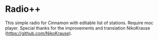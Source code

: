 # Radio++
This simple radio for Cinnamon with editable list of stations. Require moc player.
Special thanks for the improvements and translation NikoKrause (https://github.com/NikoKrause). 
